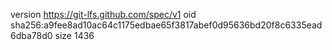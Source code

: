 version https://git-lfs.github.com/spec/v1
oid sha256:a9fee8ad10ac64c1175edbae65f3817abef0d95636bd20f8c6335ead6dba78d0
size 1436
